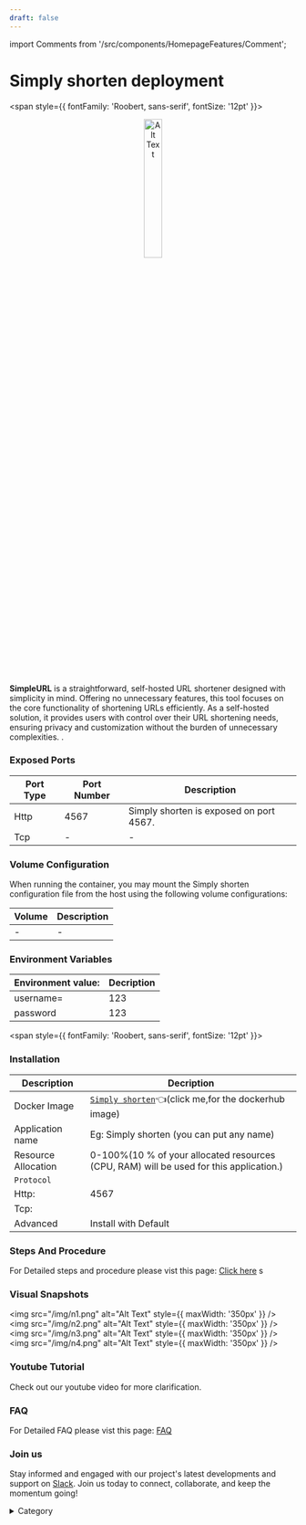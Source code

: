 ```yaml
---
draft: false
---
```

import Comments from '/src/components/HomepageFeatures/Comment';





# Simply shorten deployment

<span style={{ fontFamily: 'Roobert, sans-serif', fontSize: '12pt' }}>

<p align="center">
  <img src="/img/ssca.png" alt="Alt Text" width="25%"/>
</p> 

**SimpleURL** is a straightforward, self-hosted URL shortener designed with simplicity in mind. Offering no unnecessary features, this tool focuses on the core functionality of shortening URLs efficiently. As a self-hosted solution, it provides users with control over their URL shortening needs, ensuring privacy and customization without the burden of unnecessary complexities.
.

### Exposed Ports

| Port Type | Port Number | Description                                     |
| --------- | ----------- | ----------------------------------------------- |
| Http      | 4567         | Simply shorten is exposed on port 4567.                   |
| Tcp       | -           | -             |

### Volume Configuration

When running the container, you may mount the Simply shorten configuration file from the host using the following volume configurations:

| Volume                                      | Description                                     |
| ------------------------------------------- | ----------------------------------------------- |
|-  | - |


### Environment Variables


|   **Environment value:**          | Decription                                                                                                               | 
| --------------------- | ------                                                                                                                   | 
|username=    |  123                            |
|password   |  123                              |

</span>


<span style={{ fontFamily: 'Roobert, sans-serif', fontSize: '12pt' }}>

### Installation

|  Description          | Decription                                                                                                               | 
| --------------------- | ------                                                                                                                   | 
| Docker Image          |   [`Simply shorten`](https://hub.docker.com/r/draganczukp/simply-shorten)👈(click me,for the dockerhub image)                       |
| Application name      |  Eg: Simply shorten (you can put any name)                                                                                        | 
| Resource Allocation   |  0-100%(10 % of your allocated resources (CPU, RAM) will be used for this application.)                                  | 
| `Protocol`            |                                                                                                                          | 
|  Http:                | 4567                                                                                                                    |
|  Tcp:                 |                                                                                                                          | 
|    Advanced           |    Install with Default                                                                                                  |



### Steps And Procedure

For Detailed steps and procedure please vist this page: [Click here](https://techscaleinfinite.github.io/introduction/cloud-float/Steps%20and%20procedure)
s
### Visual Snapshots
<img src="/img/n1.png" alt="Alt Text" style={{ maxWidth: '350px' }} /> <img src="/img/n2.png" alt="Alt Text" style={{ maxWidth: '350px' }} /> <img src="/img/n3.png" alt="Alt Text" style={{ maxWidth: '350px' }} /> <img src="/img/n4.png" alt="Alt Text" style={{ maxWidth: '350px' }} />




### Youtube Tutorial&#x20;

Check out our youtube video for more clarification.


### FAQ

For Detailed FAQ please vist this page: [FAQ](https://techscaleinfinite.github.io/FAQ)

### Join us

Stay informed and engaged with our project's latest developments and support on [Slack](https://app.slack.com/client/T04QS32JX6E/C04QKEWE146). Join us today to connect, collaborate, and keep the momentum going!&#x20;

<details>

<summary>Category</summary>

Kubernetes, cloud computing, DevOps, cloud services, hosting platform, container orchestration, cloud infrastructure, cloud deployment, cloud management, cloud technology, cloud solutions, Simply shorten

</details>

</span>


<Comments />